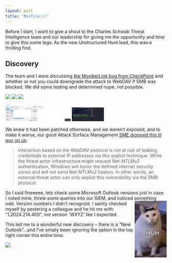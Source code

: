 ```yaml
---
layout: post
title: 'Misfile://'
---
```

Before I start, I want to give a shout to the Charles Schwab Threat Intelligence team and our leadership for giving me the opportunity and time to give this some legs. As the new Unstructured Hunt lead, this was a thrilling find. 

## Discovery

The team and I were discussing [the MonikerLink bug from CheckPoint](https://research.checkpoint.com/2024/the-risks-of-the-monikerlink-bug-in-microsoft-outlook-and-the-big-picture/) and whether or not you could downgrade the attack to WebDAV if SMB was blocked. We did some testing and determined nope, not possible.

![]({{site.baseurl}}/images/monikerfail.png)
![]({{site.baseurl}}/images/monikerfail_outcome.png)
![]({{site.baseurl}}/images/monikernohash.png)


<p float="left">
  <img src="/images/monikerfail.png" width="100" />
  <img src="/images/monikerfail_outcome.png" width="100" /> 
  <img src="/images/monikernohash.png" width="100" />
</p>


We knew it had been patched otherwise, and we weren’t exposed, and to make it worse, our good Attack Surface Management [SME dropped this lil guy on us](https://www.microsoft.com/en-us/security/blog/2023/03/24/guidance-for-investigating-attacks-using-cve-2023-23397/):

> Interaction based on the WebDAV protocol is not at risk of leaking credentials to external IP addresses via this exploit technique. While the threat actor infrastructure might request Net-NTLMv2 authentication, Windows will honor the defined internet security zones and will not send Net-NTLMv2 hashes. In other words, an external threat actor can only exploit this vulnerability via the SMB protocol.

So I said fineeeee, lets check some Microsoft Outlook versions just in case. I noted mine, threw some queries into our SIEM, and noticed something odd. Version numbers I didn’t recognize. <img src="/images/huhcat.gif" width="100" style="float: right;"/> I sanity checked myself by pestering a colleague and he hit me with: “1.2024.214.400”, not version ‘WXYZ’ like I expected.




This led me to a wonderful new discovery – there is a “New Outlook”…and I’ve simply been ignoring the option in the top right corner this entire time.

![]({{site.baseurl}}/images/monikernohash.png)